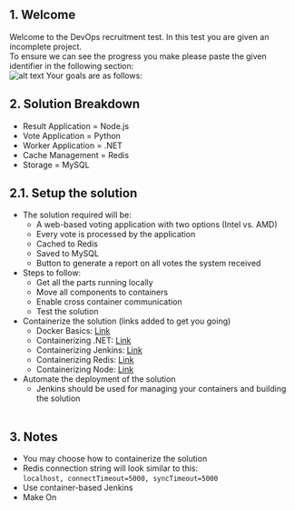## 1. Welcome  
Welcome to the DevOps recruitment test. In this test you are given an incomplete project.    
To ensure we can see the progress you make please paste the given identifier in the following section:  
    ![alt text](https://github.com/SybrinDevOps/RecruitementTest/tree/master/images/guid.png)
Your goals are as follows:  
## 2. Solution Breakdown
* Result Application = Node.js    
* Vote Application = Python    
* Worker Application = .NET    
* Cache Management = Redis    
* Storage = MySQL    
  
## 2.1. Setup the solution    
* The solution required will be:    
    * A web-based voting application with two options (Intel vs. AMD)    
    * Every vote is processed by the application    
    * Cached to Redis    
    * Saved to MySQL    
    * Button to generate a report on all votes the system received    
* Steps to follow:    
    * Get all the parts running locally  
    * Move all components to containers  
    * Enable cross container communication  
    * Test the solution  
* Containerize the solution (links added to get you going)  
    * Docker Basics: [Link](https://medium.freecodecamp.org/a-beginner-friendly-introduction-to-containers-vms-and-docker-79a9e3e119b)
    * Containerizing .NET: [Link](https://docs.docker.com/engine/examples/dotnetcore/#prerequisites)  
    * Containerizing Jenkins: [Link](https://github.com/jenkinsci/docker/blob/master/README.md)  
    * Containerizing Redis: [Link](https://hub.docker.com/_/redis)  
    * Containerizing Node: [Link](https://nodejs.org/en/docs/guides/nodejs-docker-webapp/)  
* Automate the deployment of the solution  
    * Jenkins should be used for managing your containers and building the solution  
   
## 3. Notes

* You may choose how to containerize the solution  
* Redis connection string will look similar to this:   
    ```localhost, connectTimeout=5000, syncTimeout=5000```  
* Use container-based Jenkins  
* Make On  
  
  